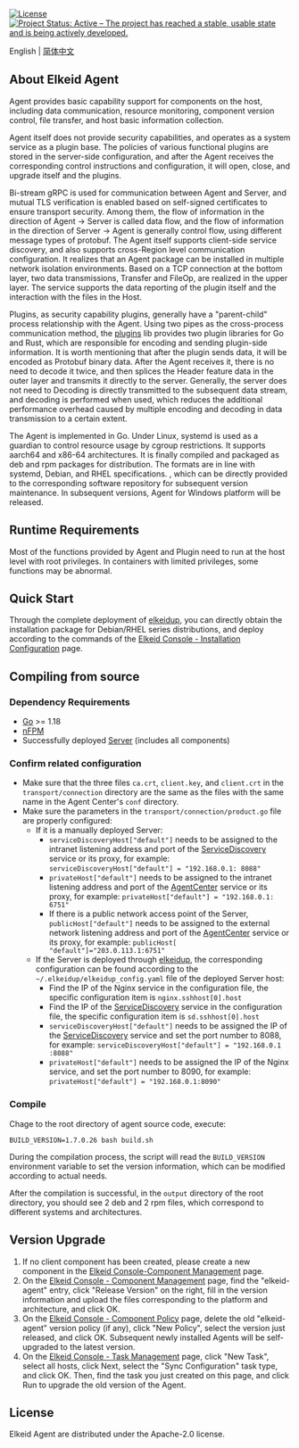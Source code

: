 [![License](https://img.shields.io/badge/License-Apache%20v2-blue.svg)](https://github.com/bytedance/Elkeid/blob/main/agent/LICENSE)
[![Project Status: Active – The project has reached a stable, usable state and is being actively developed.](https://www.repostatus.org/badges/latest/active.svg)](https://www.repostatus.org/#active)

English | [简体中文](README-zh_CN.md)
## About Elkeid Agent
Agent provides basic capability support for components on the host, including data communication, resource monitoring, component version control, file transfer, and host basic information collection.

Agent itself does not provide security capabilities, and operates as a system service as a plugin base. The policies of various functional plugins are stored in the server-side configuration, and after the Agent receives the corresponding control instructions and configuration, it will open, close, and upgrade itself and the plugins.

Bi-stream gRPC is used for communication between Agent and Server, and mutual TLS verification is enabled based on self-signed certificates to ensure transport security. Among them, the flow of information in the direction of Agent -> Server is called data flow, and the flow of information in the direction of Server -> Agent is generally control flow, using different message types of protobuf. The Agent itself supports client-side service discovery, and also supports cross-Region level communication configuration. It realizes that an Agent package can be installed in multiple network isolation environments. Based on a TCP connection at the bottom layer, two data transmissions, Transfer and FileOp, are realized in the upper layer. The service supports the data reporting of the plugin itself and the interaction with the files in the Host.

Plugins, as security capability plugins, generally have a "parent-child" process relationship with the Agent. Using two pipes as the cross-process communication method, the [plugins](../plugins/lib) lib provides two plugin libraries for Go and Rust, which are responsible for encoding and sending plugin-side information. It is worth mentioning that after the plugin sends data, it will be encoded as Protobuf binary data. After the Agent receives it, there is no need to decode it twice, and then splices the Header feature data in the outer layer and transmits it directly to the server. Generally, the server does not need to Decoding is directly transmitted to the subsequent data stream, and decoding is performed when used, which reduces the additional performance overhead caused by multiple encoding and decoding in data transmission to a certain extent.

The Agent is implemented in Go. Under Linux, systemd is used as a guardian to control resource usage by cgroup restrictions. It supports aarch64 and x86-64 architectures. It is finally compiled and packaged as deb and rpm packages for distribution. The formats are in line with systemd, Debian, and RHEL specifications. , which can be directly provided to the corresponding software repository for subsequent version maintenance. In subsequent versions, Agent for Windows platform will be released.
## Runtime Requirements
Most of the functions provided by Agent and Plugin need to run at the host level with root privileges. In containers with limited privileges, some functions may be abnormal.
## Quick Start
Through the complete deployment of [elkeidup](../elkeidup/README.md), you can directly obtain the installation package for Debian/RHEL series distributions, and deploy according to the commands of the [Elkeid Console - Installation Configuration]() page.
## Compiling from source
### Dependency Requirements
* [Go](https://go.dev/) >= 1.18
* [nFPM](https://nfpm.goreleaser.com/)
* Successfully deployed [Server](../server/README.md) (includes all components)
### Confirm related configuration
* Make sure that the three files `ca.crt`, `client.key`, and `client.crt` in the `transport/connection` directory are the same as the files with the same name in the Agent Center's `conf` directory.
* Make sure the parameters in the `transport/connection/product.go` file are properly configured:
    * If it is a manually deployed Server:
        * `serviceDiscoveryHost["default"]` needs to be assigned to the intranet listening address and port of the [ServiceDiscovery](../server/service_discovery) service or its proxy, for example: `serviceDiscoveryHost["default"] = "192.168.0.1: 8088"`
        * `privateHost["default"]` needs to be assigned to the intranet listening address and port of the [AgentCenter](../server/agent_center) service or its proxy, for example: `privateHost["default"] = "192.168.0.1: 6751"`
        * If there is a public network access point of the Server, `publicHost["default"]` needs to be assigned to the external network listening address and port of the [AgentCenter](../server/agent_center) service or its proxy, for example: `publicHost[ "default"]="203.0.113.1:6751"`
    * If the Server is deployed through [elkeidup](../elkeidup), the corresponding configuration can be found according to the `~/.elkeidup/elkeidup_config.yaml` file of the deployed Server host:
        * Find the IP of the Nginx service in the configuration file, the specific configuration item is `nginx.sshhost[0].host`
        * Find the IP of the [ServiceDiscovery](../server/service_discovery) service in the configuration file, the specific configuration item is `sd.sshhost[0].host`
        * `serviceDiscoveryHost["default"]` needs to be assigned the IP of the [ServiceDiscovery](../server/service_discovery) service and set the port number to 8088, for example: `serviceDiscoveryHost["default"] = "192.168.0.1 :8088"`
        * `privateHost["default"]` needs to be assigned the IP of the Nginx service, and set the port number to 8090, for example: `privateHost["default"] = "192.168.0.1:8090"`
### Compile
Chage to the root directory of agent source code, execute:
````
BUILD_VERSION=1.7.0.26 bash build.sh
````
During the compilation process, the script will read the `BUILD_VERSION` environment variable to set the version information, which can be modified according to actual needs.

After the compilation is successful, in the `output` directory of the root directory, you should see 2 deb and 2 rpm files, which correspond to different systems and architectures.
## Version Upgrade
1. If no client component has been created, please create a new component in the [Elkeid Console-Component Management]() page.
2. On the [Elkeid Console - Component Management]() page, find the "elkeid-agent" entry, click "Release Version" on the right, fill in the version information and upload the files corresponding to the platform and architecture, and click OK.
3. On the [Elkeid Console - Component Policy]() page, delete the old "elkeid-agent" version policy (if any), click "New Policy", select the version just released, and click OK. Subsequent newly installed Agents will be self-upgraded to the latest version.
4. On the [Elkeid Console - Task Management]() page, click "New Task", select all hosts, click Next, select the "Sync Configuration" task type, and click OK. Then, find the task you just created on this page, and click Run to upgrade the old version of the Agent.
## License
Elkeid Agent are distributed under the Apache-2.0 license.
